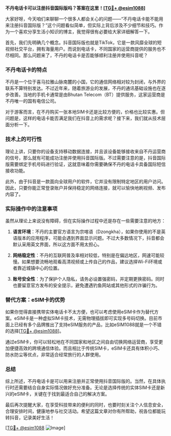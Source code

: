 **不丹电话卡可以注册抖音国际版吗？答案在这里！[[TG💪+ @esim1088](https://t.me/s/esim1088)]**

大家好呀，今天咱们来聊聊一个很多人都会关心的问题——“不丹电话卡能不能用来注册抖音国际版？”这个问题看似简单，但实际上背后涉及不少细节和技巧。作为一个喜欢分享生活小知识的博主，我觉得很有必要给大家详细解答一下。

首先，我们先明确几个概念。抖音国际版也就是TikTok，它是一款风靡全球的短视频社交平台，拥有海量用户。而说到电话卡，不同国家的运营商提供的服务也不尽相同。那么问题来了，不丹的电话卡是否能够顺利注册并使用抖音呢？

### 不丹电话卡的特点

不丹是一个位于喜马拉雅山脉南麓的小国，它的通信网络相对较为封闭，与外界的联系不算特别发达。不过近年来，随着旅游业的发展，不丹的通讯基础设施也在逐步改善。当地的手机卡通常是由Bhutan Telecom（BT）提供服务，这家运营商是不丹唯一的国有电信公司。

对于游客而言，在不丹购买一张本地SIM卡还是比较方便的，价格也比较实惠。但问题是，这样的电话卡能否满足我们在抖音上的需求呢？接下来，我们就从技术层面分析一下。

### 技术上的可行性

理论上讲，只要你的设备支持移动数据连接，并且该设备能够接收来自不丹运营商的信号，那么就有可能成功注册并使用抖音国际版。不过需要注意的是，抖音国际版需要绑定手机号码进行验证，这就意味着你需要确保不丹的电话卡具备国际短信接收功能。

此外，由于抖音是一款面向全球用户的软件，它并没有限制特定地区的用户访问。因此，只要你能正常登录账户并保持稳定的网络连接，就可以愉快地刷视频、发布内容了。

### 实际操作中的注意事项

虽然从理论上来说没有障碍，但在实际操作过程中还是存在一些需要注意的地方：

1. **语言环境**：不丹的主要官方语言为宗喀语（Dzongkha），如果你使用的不是英语版本的应用程序，可能会遇到界面显示问题。不过大多数情况下，抖音都会默认采用英文界面，所以这方面不用太担心。

2. **网络稳定性**：不丹的互联网普及率相对较低，特别是在偏远地区，网速可能较慢。如果想要流畅地观看高清视频或上传自己的作品，建议选择Wi-Fi环境或者靠近城镇中心的位置。

3. **账号安全性**：为了保护个人隐私，请务必设置强密码，并定期更换密码。同时也要留意官方发布的安全提示，避免遭遇钓鱼网站或其他形式的诈骗行为。

### 替代方案：eSIM卡的优势

如果你觉得直接携带实体电话卡不太方便，也可以考虑使用eSIM卡作为替代方案。eSIM卡是一种虚拟SIM卡技术，无需物理插拔即可实现多号码切换。目前市面上已经有多个品牌推出了支持eSIM服务的产品，比如eSIM1088就是一个不错的选择[[TG💪+ @esim1088](https://t.me/s/esim1088)]。

通过eSIM卡，你可以轻松地在不同国家和地区之间自由切换网络运营商，享受更加便捷高效的跨境通信体验。而且相比于传统SIM卡，eSIM卡还具有体积小巧、防水防尘等优点，非常适合经常旅行的人群使用。

### 总结

综上所述，不丹电话卡是可以用来注册并正常使用抖音国际版的。当然，在具体执行时还需要结合自身实际情况做好充分准备。无论是选择传统的实体SIM卡还是新兴的eSIM卡，关键在于找到最适合自己的解决方案。

最后再次提醒大家，在享受科技带来的便利的同时，也要时刻关注个人信息安全，合理安排时间，健康地参与社交活动。希望这篇文章对你有所帮助，祝各位都能玩转抖音，记录美好生活！

[[TG💪+ @esim1088](https://t.me/s/esim1088) ![Image](https://i.postimg.cc/4NQfJmqS/Snipaste-2025-05-13-00-14-12.png)]